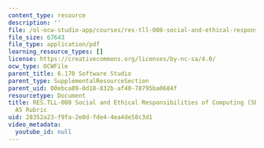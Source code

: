 ```yaml
---
content_type: resource
description: ''
file: /ol-ocw-studio-app/courses/res-tll-008-social-and-ethical-responsibilities-of-computing-serc-fall-2021/28352a23f9fa2e0dfde44ea4de58c3d1_MITRESTLL-008F21-6170hw5rubric.pdf
file_size: 67643
file_type: application/pdf
learning_resource_types: []
license: https://creativecommons.org/licenses/by-nc-sa/4.0/
ocw_type: OCWFile
parent_title: 6.170 Software Studio
parent_type: SupplementalResourceSection
parent_uid: 00ebca89-0d18-832b-af40-78795ba0684f
resourcetype: Document
title: RES.TLL-008 Social and Ethical Responsibilities of Computing (SERC), 6.170
  A5 Rubric
uid: 28352a23-f9fa-2e0d-fde4-4ea4de58c3d1
video_metadata:
  youtube_id: null
---
```

